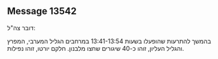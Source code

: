 ## Message 13542

דובר צה"ל:

בהמשך להתרעות שהופעלו בשעות 13:41-13:54 במרחבים הגליל המערבי, המפרץ והגליל העליון, זוהו כ-40 שיגורים שחצו מלבנון.
חלקם יורטו, זוהו נפילות.

